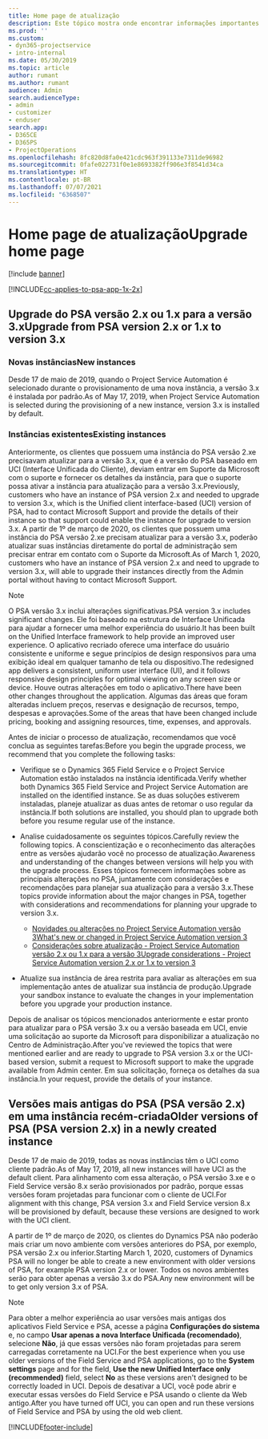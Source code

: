 ```yaml
---
title: Home page de atualização
description: Este tópico mostra onde encontrar informações importantes sobre os recursos novos e alterados no Dynamics 365 Project Service Automation e o processo de atualização para a versão mais recente.
ms.prod: ''
ms.custom:
- dyn365-projectservice
- intro-internal
ms.date: 05/30/2019
ms.topic: article
author: rumant
ms.author: rumant
audience: Admin
search.audienceType:
- admin
- customizer
- enduser
search.app:
- D365CE
- D365PS
- ProjectOperations
ms.openlocfilehash: 8fc820d8fa0e421cdc963f391133e7311de96982
ms.sourcegitcommit: 0fafe022731f0e1e8693382ff906e3f8541d34ca
ms.translationtype: HT
ms.contentlocale: pt-BR
ms.lasthandoff: 07/07/2021
ms.locfileid: "6368507"
---
```

# <a name="upgrade-home-page"></a><span data-ttu-id="ea658-103">Home page de atualização</span><span class="sxs-lookup"><span data-stu-id="ea658-103">Upgrade home page</span></span>

[!include [banner](../includes/psa-now-project-operations.md)]

[!INCLUDE[cc-applies-to-psa-app-1x-2x](../includes/cc-applies-to-psa-app-1x-2x.md)]

## <a name="upgrade-from-psa-version-2x-or-1x-to-version-3x"></a><span data-ttu-id="ea658-104">Upgrade do PSA versão 2.x ou 1.x para a versão 3.x</span><span class="sxs-lookup"><span data-stu-id="ea658-104">Upgrade from PSA version 2.x or 1.x to version 3.x</span></span>

### <a name="new-instances"></a><span data-ttu-id="ea658-105">Novas instâncias</span><span class="sxs-lookup"><span data-stu-id="ea658-105">New instances</span></span>

<span data-ttu-id="ea658-106">Desde 17 de maio de 2019, quando o Project Service Automation é selecionado durante o provisionamento de uma nova instância, a versão 3.x é instalada por padrão.</span><span class="sxs-lookup"><span data-stu-id="ea658-106">As of May 17, 2019, when Project Service Automation is selected during the provisioning of a new instance, version 3.x is installed by default.</span></span>

### <a name="existing-instances"></a><span data-ttu-id="ea658-107">Instâncias existentes</span><span class="sxs-lookup"><span data-stu-id="ea658-107">Existing instances</span></span>

<span data-ttu-id="ea658-108">Anteriormente, os clientes que possuem uma instância do PSA versão 2.xe precisavam atualizar para a versão 3.x, que é a versão do PSA baseado em UCI (Interface Unificada do Cliente), deviam entrar em Suporte da Microsoft com o suporte e fornecer os detalhes da instância, para que o suporte possa ativar a instância para atualização para a versão 3.x.</span><span class="sxs-lookup"><span data-stu-id="ea658-108">Previously, customers who have an instance of PSA version 2.x and needed to upgrade to version 3.x, which is the Unified client interface-based (UCI) version of PSA, had to contact Microsoft Support and provide the details of their instance so that support could enable the instance for upgrade to version 3.x.</span></span> <span data-ttu-id="ea658-109">A partir de 1º de março de 2020, os clientes que possuem uma instância do PSA versão 2.xe precisam atualizar para a versão 3.x, poderão atualizar suas instâncias diretamente do portal de administração sem precisar entrar em contato com o Suporte da Microsoft.</span><span class="sxs-lookup"><span data-stu-id="ea658-109">As of March 1, 2020, customers who have an instance of PSA version 2.x and need to upgrade to version 3.x, will able to upgrade their instances directly from the Admin portal without having to contact Microsoft Support.</span></span>  

> [!NOTE]
> <span data-ttu-id="ea658-110">O PSA versão 3.x inclui alterações significativas.</span><span class="sxs-lookup"><span data-stu-id="ea658-110">PSA version 3.x includes significant changes.</span></span> <span data-ttu-id="ea658-111">Ele foi baseado na estrutura de Interface Unificada para ajudar a fornecer uma melhor experiência do usuário.</span><span class="sxs-lookup"><span data-stu-id="ea658-111">It has been built on the Unified Interface framework to help provide an improved user experience.</span></span> <span data-ttu-id="ea658-112">O aplicativo recriado oferece uma interface do usuário consistente e uniforme e segue princípios de design responsivos para uma exibição ideal em qualquer tamanho de tela ou dispositivo.</span><span class="sxs-lookup"><span data-stu-id="ea658-112">The redesigned app delivers a consistent, uniform user interface (UI), and it follows responsive design principles for optimal viewing on any screen size or device.</span></span> <span data-ttu-id="ea658-113">Houve outras alterações em todo o aplicativo.</span><span class="sxs-lookup"><span data-stu-id="ea658-113">There have been other changes throughout the application.</span></span> <span data-ttu-id="ea658-114">Algumas das áreas que foram alteradas incluem preços, reservas e designação de recursos, tempo, despesas e aprovações.</span><span class="sxs-lookup"><span data-stu-id="ea658-114">Some of the areas that have been changed include pricing, booking and assigning resources, time, expenses, and approvals.</span></span>

<span data-ttu-id="ea658-115">Antes de iniciar o processo de atualização, recomendamos que você conclua as seguintes tarefas:</span><span class="sxs-lookup"><span data-stu-id="ea658-115">Before you begin the upgrade process, we recommend that you complete the following tasks:</span></span>

- <span data-ttu-id="ea658-116">Verifique se o Dynamics 365 Field Service e o Project Service Automation estão instalados na instância identificada.</span><span class="sxs-lookup"><span data-stu-id="ea658-116">Verify whether both Dynamics 365 Field Service and Project Service Automation are installed on the identified instance.</span></span> <span data-ttu-id="ea658-117">Se as duas soluções estiverem instaladas, planeje atualizar as duas antes de retomar o uso regular da instância.</span><span class="sxs-lookup"><span data-stu-id="ea658-117">If both solutions are installed, you should plan to upgrade both before you resume regular use of the instance.</span></span>
- <span data-ttu-id="ea658-118">Analise cuidadosamente os seguintes tópicos.</span><span class="sxs-lookup"><span data-stu-id="ea658-118">Carefully review the following topics.</span></span> <span data-ttu-id="ea658-119">A conscientização e o reconhecimento das alterações entre as versões ajudarão você no processo de atualização.</span><span class="sxs-lookup"><span data-stu-id="ea658-119">Awareness and understanding of the changes between versions will help you with the upgrade process.</span></span> <span data-ttu-id="ea658-120">Esses tópicos fornecem informações sobre as principais alterações no PSA, juntamente com considerações e recomendações para planejar sua atualização para a versão 3.x.</span><span class="sxs-lookup"><span data-stu-id="ea658-120">These topics provide information about the major changes in PSA, together with considerations and recommendations for planning your upgrade to version 3.x.</span></span>

    - [<span data-ttu-id="ea658-121">Novidades ou alterações no Project Service Automation versão 3</span><span class="sxs-lookup"><span data-stu-id="ea658-121">What's new or changed in Project Service Automation version 3</span></span>](whats-new-changed-v3.md)
    - [<span data-ttu-id="ea658-122">Considerações sobre atualização - Project Service Automation versão 2.x ou 1.x para a versão 3</span><span class="sxs-lookup"><span data-stu-id="ea658-122">Upgrade considerations - Project Service Automation version 2.x or 1.x to version 3</span></span>](upgrade-v3.md)

- <span data-ttu-id="ea658-123">Atualize sua instância de área restrita para avaliar as alterações em sua implementação antes de atualizar sua instância de produção.</span><span class="sxs-lookup"><span data-stu-id="ea658-123">Upgrade your sandbox instance to evaluate the changes in your implementation before you upgrade your production instance.</span></span>

<span data-ttu-id="ea658-124">Depois de analisar os tópicos mencionados anteriormente e estar pronto para atualizar para o PSA versão 3.x ou a versão baseada em UCI, envie uma solicitação ao suporte da Microsoft para disponibilizar a atualização no Centro de Administração.</span><span class="sxs-lookup"><span data-stu-id="ea658-124">After you've reviewed the topics that were mentioned earlier and are ready to upgrade to PSA version 3.x or the UCI-based version, submit a request to Microsoft support to make the upgrade available from Admin center.</span></span> <span data-ttu-id="ea658-125">Em sua solicitação, forneça os detalhes da sua instância.</span><span class="sxs-lookup"><span data-stu-id="ea658-125">In your request, provide the details of your instance.</span></span>

## <a name="older-versions-of-psa-psa-version-2x-in-a-newly-created-instance"></a><span data-ttu-id="ea658-126">Versões mais antigas do PSA (PSA versão 2.x) em uma instância recém-criada</span><span class="sxs-lookup"><span data-stu-id="ea658-126">Older versions of PSA (PSA version 2.x) in a newly created instance</span></span>

<span data-ttu-id="ea658-127">Desde 17 de maio de 2019, todas as novas instâncias têm o UCI como cliente padrão.</span><span class="sxs-lookup"><span data-stu-id="ea658-127">As of May 17, 2019, all new instances will have UCI as the default client.</span></span> <span data-ttu-id="ea658-128">Para alinhamento com essa alteração, o PSA versão 3.xe e o Field Service versão 8.x serão provisionados por padrão, porque essas versões foram projetadas para funcionar com o cliente de UCI.</span><span class="sxs-lookup"><span data-stu-id="ea658-128">For alignment with this change, PSA version 3.x and Field Service version 8.x will be provisioned by default, because these versions are designed to work with the UCI client.</span></span>

<span data-ttu-id="ea658-129">A partir de 1º de março de 2020, os clientes do Dynamics PSA não poderão mais criar um novo ambiente com versões anteriores do PSA, por exemplo, PSA versão 2.x ou inferior.</span><span class="sxs-lookup"><span data-stu-id="ea658-129">Starting March 1, 2020, customers of Dynamics PSA will no longer be able to create a new environment with older versions of PSA, for example PSA version 2.x or lower.</span></span> <span data-ttu-id="ea658-130">Todos os novos ambientes serão para obter apenas a versão 3.x do PSA.</span><span class="sxs-lookup"><span data-stu-id="ea658-130">Any new environment will be to get only version 3.x of PSA.</span></span>

> [!NOTE]
> <span data-ttu-id="ea658-131">Para obter a melhor experiência ao usar versões mais antigas dos aplicativos Field Service e PSA, acesse a página **Configurações do sistema** e, no campo **Usar apenas a nova Interface Unificada (recomendado)**, selecione **Não**, já que essas versões não foram projetadas para serem carregadas corretamente na UCI.</span><span class="sxs-lookup"><span data-stu-id="ea658-131">For the best experience when you use older versions of the Field Service and PSA applications, go to the **System settings** page and for the field, **Use the new Unified Interface only (recommended)** field, select **No** as these versions aren't designed to be correctly loaded in UCI.</span></span> <span data-ttu-id="ea658-132">Depois de desativar a UCI, você pode abrir e executar essas versões do Field Service e PSA usando o cliente da Web antigo.</span><span class="sxs-lookup"><span data-stu-id="ea658-132">After you have turned off UCI, you can open and run these versions of Field Service and PSA by using the old web client.</span></span> 


[!INCLUDE[footer-include](../includes/footer-banner.md)]